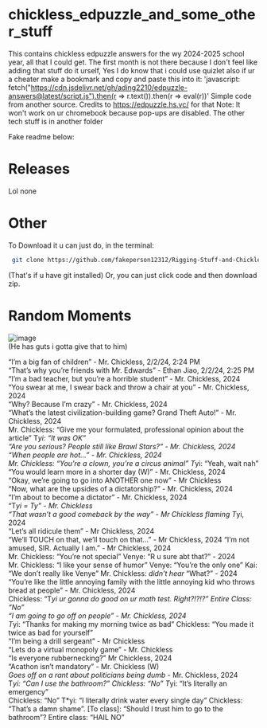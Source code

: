 # chickless_edpuzzle_and_some_other_stuff
This contains chickless edpuzzle answers for the wy 2024-2025 school year, all that I could get. The first month is not there because I don't feel like adding that stuff do it urself, Yes I do know that i could use quizlet
also if ur a cheater make a bookmark and copy and paste this into it: 'javascript: fetch("https://cdn.jsdelivr.net/gh/ading2210/edpuzzle-answers@latest/script.js").then(r => r.text()).then(r => eval(r))' Simple code from another source. Credits to https://edpuzzle.hs.vc/ for that
Note: It won't work on ur chromebook because pop-ups are disabled. 
The other tech stuff is in another folder

Fake readme below:
# Releases
Lol none

# Other
To Download it u can just do, in the terminal:
```bash
 git clone https://github.com/fakeperson12312/Rigging-Stuff-and-Chickless-Assignments.git
```
(That's if u have git installed)
Or, you can just click code and then download zip. 
# Random Moments
![image](https://github.com/user-attachments/assets/42d2e545-c12c-4eaf-b081-e6fef57de58b)  
(He has guts i gotta give that to him)
  
“I’m a big fan of children” - Mr. Chickless, 2/2/24, 2:24 PM  
“That’s why you’re friends with Mr. Edwards” - Ethan Jiao, 2/2/24, 2:25 PM  
“I’m a bad teacher, but you’re a horrible student” - Mr. Chickless, 2024  
“You swear at me, I swear back and throw a chair at you” - Mr. Chickless, 2024  
“Why? Because I’m crazy” - Mr. Chickless, 2024  
“What’s the latest civilization-building game? Grand Theft Auto!” - Mr. Chickless, 2024  
Mr. Chickless: “Give me your formulated, professional opinion about the article” T*yi: “It was OK”  
“Are you serious? People still like Brawl Stars?” - Mr. Chickless, 2024  
“When people are hot…” - Mr. Chickless, 2024  
Mr. Chickless: “You’re a clown, you’re a circus animal” T*yi: “Yeah, wait nah”  
“You would learn more in a shorter day (W)” - Mr. Chickless, 2024  
“Okay, we’re going to go into ANOTHER one now” - Mr Chickless  
“Now, what are the upsides of a dictatorship?” - Mr. Chickless, 2024  
“I’m about to become a dictator” - Mr. Chickless, 2024  
“T*yi = Ty” - Mr. Chickless  
“That wasn’t a good comeback by the way” - Mr Chickless flaming T*yi, 2024  
“Let’s all ridicule them” - Mr Chickless, 2024  
“We’ll TOUCH on that, we’ll touch on that…” - Mr Chickless, 2024 
“I’m not amused, SIR. Actually I am.” - Mr Chickless, 2024  
Mr. Chickless: “You’re not special” Venye: “R u sure abt that?” - 2024  
Mr. Chickless: “I like your sense of humor” Venye: “You’re the only one” Kai: “We don’t really like Venye” Mr. Chickless: *didn’t hear* “What?” - 2024  
“You’re like the little annoying family with the little annoying kid who throws bread at people” - Mr. Chickless, 2024  
Chickless: “T*yi ur gonna do good on ur math test. Right?!?!?” Entire Class: “No”  
“I am going to go off on people” - Mr. Chickless, 2024  
T*yi: “Thanks for making my morning twice as bad” Chickless: “You made it twice as bad for yourself”  
“I’m being a drill sergeant” - Mr Chickless  
“Lets do a virtual monopoly game” - Mr. Chickless  
“Is everyone rubbernecking?” Mr Chickless, 2024  
“Acathon isn’t mandatory” - Mr. Chickless (W)  
*Goes off on a rant about politicians being dumb* - Mr. Chickless, 2024  
T*yi: “Can I use the bathroom?” Chickless: “No” T*yi: “It’s literally an emergency”   
Chickless: “No” T*yi: “I literally drink water every single day” Chickless: “That’s a damn shame”. [To class]: “Should I trust him to go to the bathroom”? Entire class: “HAIL NO”  
